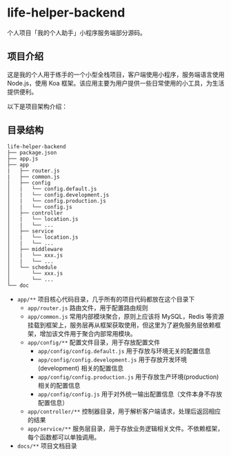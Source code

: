 # life-helper-backend

个人项目「我的个人助手」小程序服务端部分源码。

## 项目介绍

这是我的个人用于练手的一个小型全栈项目，客户端使用小程序，服务端语言使用 Node.js，使用 Koa 框架。该应用主要为用户提供一些日常使用的小工具，为生活提供便利。

以下是项目架构介绍：

## 目录结构

```
life-helper-backend
├── package.json
├── app.js
├── app
|   ├── router.js
|   ├── common.js
│   ├── config
│   |   └── config.default.js
│   |   └── config.development.js
│   |   └── config.production.js
│   |   └── config.js
│   ├── controller
│   |   └── location.js
│   |   └── ...
│   ├── service
│   |   └── location.js
│   |   └── ...
│   ├── middleware
│   |   └── xxx.js
│   |   └── ...
│   └── schedule
│       └── xxx.js
│       └── ...
└── doc
```

-   `app/**` 项目核心代码目录，几乎所有的项目代码都放在这个目录下
    -   `app/router.js` 路由文件，用于配置路由规则
    -   `app/common.js` 常用内部模块聚合，原则上应该将 MySQL，Redis 等资源挂载到框架上，服务层再从框架获取使用，但这里为了避免服务层依赖框架，增加该文件用于聚合内部常用模块。
    -   `app/config/**` 配置文件目录，用于存放配置文件
        -   `app/config/config.default.js` 用于存放与环境无关的配置信息
        -   `app/config/config.development.js` 用于存放开发环境(development) 相关的配置信息
        -   `app/config/config.production.js` 用于存放生产环境(production) 相关的配置信息
        -   `app/config/config.js` 用于对外统一输出配置信息（文件本身不存放配置信息）
    -   `app/controller/**` 控制器目录，用于解析客户端请求，处理后返回相应的结果
    -   `app/service/**` 服务层目录，用于存放业务逻辑相关文件。不依赖框架，每个函数都可以单独调用。
-   `docs/**` 项目文档目录
